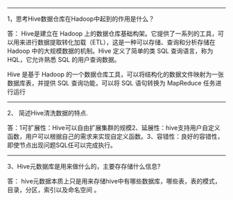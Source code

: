 ------

1，思考Hive数据仓库在Hadoop中起到的作用是什么？

答： Hive是建立在 Hadoop 上的数据仓库基础构架。它提供了一系列的工具，可以用来进行数据提取转化加载（ETL），这是一种可以存储、查询和分析存储在 Hadoop 中的大规模数据的机制。Hive 定义了简单的类 SQL 查询语言，称为 HQL，它允许熟悉 SQL 的用户查询数据。

 Hive 是基于 Hadoop 的一个数据仓库工具，可以将结构化的数据文件映射为一张数据库表，并提供 SQL 查询功能，可以将 SQL 语句转换为 MapReduce 任务进行运行



------

 2、 简述Hive清洗数据的特点.

答：1可扩展性：Hive可以自由扩展集群的规模2、延展性：hive支持用户自定义函数，用户可以根据自己的需求来实现自定义函数。3、容错性：良好的容错性，即使节点出现问题SQL任可以完成执行。





------

3、Hive元数据库是用来做什么的，主要存存储什么信息?

答： hive元数据本质上只是用来存储hive中有哪些数据库，哪些表，表的模式，目录，分区，索引以及命名空间 。


